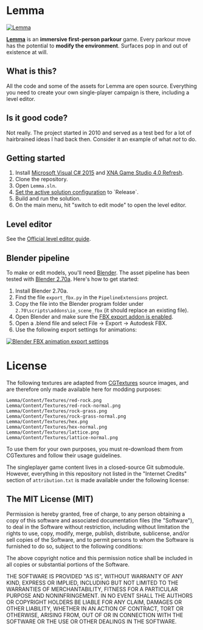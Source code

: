 Lemma
=====

[![Lemma](http://i.imgur.com/Nb6pffrl.png)](http://lemmagame.com)

[**Lemma**](http://lemmagame.com) is an **immersive first-person parkour** game.
Every parkour move has the potential to **modify the environment**.
Surfaces pop in and out of existence at will.

What is this?
-------------

All the code and some of the assets for Lemma are open source. Everything you need
to create your own single-player campaign is there, including a level editor.

Is it good code?
------------------

Not really. The project started in 2010 and served as a test bed for a lot of
hairbrained ideas I had back then. Consider it an example of what *not* to do.

Getting started
---------------

1. Install [Microsoft Visual C# 2015](https://www.visualstudio.com/downloads/download-visual-studio-vs)
and [XNA Game Studio 4.0 Refresh](https://mxa.codeplex.com/releases/view/618279).
1. Clone the repository.
1. Open `Lemma.sln`.
1. [Set the active solution configuration](http://msdn.microsoft.com/en-us/library/wx0123s5(v=vs.100).aspx)
to `Release`.
1. Build and run the solution.
1. On the main menu, hit "switch to edit mode" to open the level editor.

Level editor
------------
See the [Official level editor guide](http://steamcommunity.com/sharedfiles/filedetails/?id=273022369).

Blender pipeline
----------------

To make or edit models, you'll need [Blender](http://blender.org). The asset
pipeline has been tested with [Blender 2.70a](http://download.blender.org/release/Blender2.70/).
Here's how to get started:

1. Install Blender 2.70a.
1. Find the file `export_fbx.py` in the `PipelineExtensions` project.
1. Copy the file into the Blender program folder under
`2.70\scripts\addons\io_scene_fbx` (it should replace an existing file).
1. Open Blender and make sure the [FBX export addon is enabled](http://wiki.blender.org/index.php/Doc:2.6/Manual/Extensions/Python/Add-Ons#Enabling_and_Disabling).
1. Open a .blend file and select File -> Export -> Autodesk FBX.
1. Use the following export settings for animations:

[![Blender FBX animation export settings](http://i.imgur.com/RRhsEey.png)](http://i.imgur.com/RRhsEey.png)

License
=======

The following textures are adapted from [CGTextures](http://www.cgtextures.com)
source images, and are therefore only made available here for modding purposes:

	Lemma/Content/Textures/red-rock.png
	Lemma/Content/Textures/red-rock-normal.png
	Lemma/Content/Textures/rock-grass.png
	Lemma/Content/Textures/rock-grass-normal.png
	Lemma/Content/Textures/hex.png
	Lemma/Content/Textures/hex-normal.png
	Lemma/Content/Textures/lattice.png
	Lemma/Content/Textures/lattice-normal.png

To use them for your own purposes, you must re-download them from CGTextures
and follow their usage guidelines.

The singleplayer game content lives in a closed-source Git submodule. However,
everything in this repository not listed in the "Internet Credits" section of
`attribution.txt` is made available under the following license:

The MIT License (MIT)
---------------------

Permission is hereby granted, free of charge, to any person obtaining a copy
of this software and associated documentation files (the "Software"), to deal
in the Software without restriction, including without limitation the rights
to use, copy, modify, merge, publish, distribute, sublicense, and/or sell
copies of the Software, and to permit persons to whom the Software is
furnished to do so, subject to the following conditions:

The above copyright notice and this permission notice shall be included in all
copies or substantial portions of the Software.

THE SOFTWARE IS PROVIDED "AS IS", WITHOUT WARRANTY OF ANY KIND, EXPRESS OR
IMPLIED, INCLUDING BUT NOT LIMITED TO THE WARRANTIES OF MERCHANTABILITY,
FITNESS FOR A PARTICULAR PURPOSE AND NONINFRINGEMENT. IN NO EVENT SHALL THE
AUTHORS OR COPYRIGHT HOLDERS BE LIABLE FOR ANY CLAIM, DAMAGES OR OTHER
LIABILITY, WHETHER IN AN ACTION OF CONTRACT, TORT OR OTHERWISE, ARISING FROM,
OUT OF OR IN CONNECTION WITH THE SOFTWARE OR THE USE OR OTHER DEALINGS IN THE
SOFTWARE.